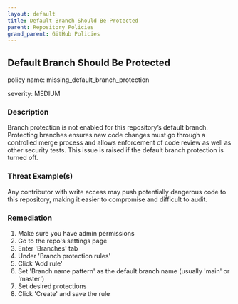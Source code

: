 ```yaml
---
layout: default
title: Default Branch Should Be Protected
parent: Repository Policies
grand_parent: GitHub Policies
---
```



## Default Branch Should Be Protected
policy name: missing_default_branch_protection

severity: MEDIUM

### Description
Branch protection is not enabled for this repository’s default branch. Protecting branches ensures new code changes must go through a controlled merge process and allows enforcement of code review as well as other security tests. This issue is raised if the default branch protection is turned off.

### Threat Example(s)
Any contributor with write access may push potentially dangerous code to this repository, making it easier to compromise and difficult to audit.



### Remediation
1. Make sure you have admin permissions
2. Go to the repo's settings page
3. Enter 'Branches' tab
4. Under 'Branch protection rules'
5. Click 'Add rule'
6. Set 'Branch name pattern' as the default branch name (usually 'main' or 'master')
7. Set desired protections
8. Click 'Create' and save the rule



